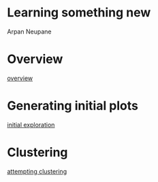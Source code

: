 # Learning something new
Arpan Neupane

# Overview

<a href="https://github.com/arpnneupane/capstone_project_idea/blob/master/rmd/capstone_idea_overview.md" target="_blank">overview</a>

# Generating initial plots 
<a href="https://github.com/arpnneupane/capstone_project_idea/blob/master/rmd/generating_initial_plots.md" target="_blank">initial exploration</a>

# Clustering

<a href="https://github.com/arpnneupane/capstone_project_idea/blob/master/rmd/further_exploration_of_the_data.md" target="_blank">attempting clustering</a>
